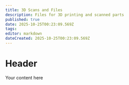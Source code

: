 ```yaml
---
title: 3D Scans and Files
description: Files for 3D printing and scanned parts
published: true
date: 2025-10-25T00:23:09.569Z
tags: 
editor: markdown
dateCreated: 2025-10-25T00:23:09.569Z
---
```


# Header
Your content here